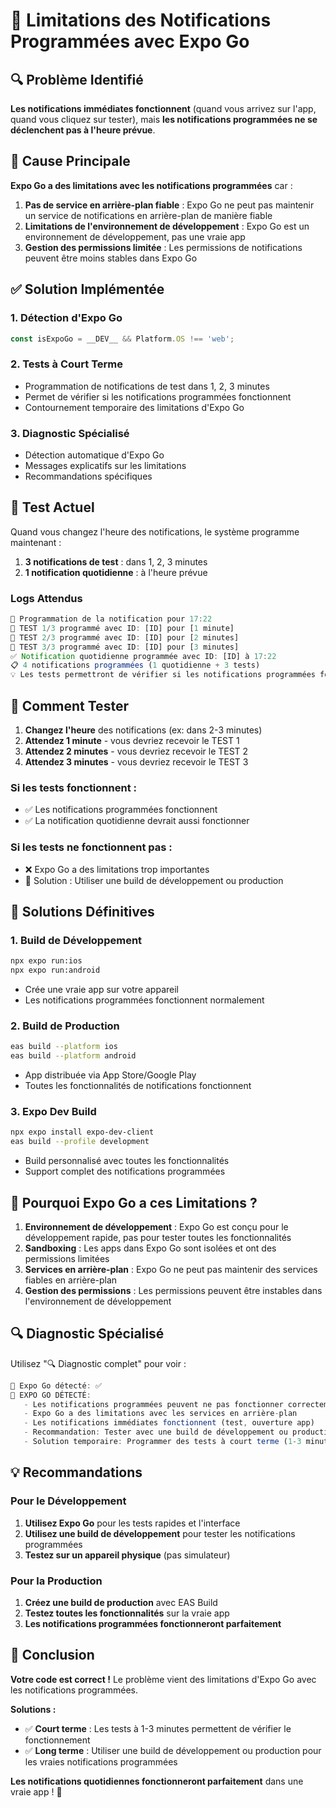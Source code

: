 # 🚨 Limitations des Notifications Programmées avec Expo Go

## 🔍 Problème Identifié

**Les notifications immédiates fonctionnent** (quand vous arrivez sur l'app, quand vous cliquez sur tester), mais **les notifications programmées ne se déclenchent pas à l'heure prévue**.

## 🎯 Cause Principale

**Expo Go a des limitations avec les notifications programmées** car :

1. **Pas de service en arrière-plan fiable** : Expo Go ne peut pas maintenir un service de notifications en arrière-plan de manière fiable
2. **Limitations de l'environnement de développement** : Expo Go est un environnement de développement, pas une vraie app
3. **Gestion des permissions limitée** : Les permissions de notifications peuvent être moins stables dans Expo Go

## ✅ Solution Implémentée

### 1. Détection d'Expo Go
```javascript
const isExpoGo = __DEV__ && Platform.OS !== 'web';
```

### 2. Tests à Court Terme
- Programmation de notifications de test dans 1, 2, 3 minutes
- Permet de vérifier si les notifications programmées fonctionnent
- Contournement temporaire des limitations d'Expo Go

### 3. Diagnostic Spécialisé
- Détection automatique d'Expo Go
- Messages explicatifs sur les limitations
- Recommandations spécifiques

## 🧪 Test Actuel

Quand vous changez l'heure des notifications, le système programme maintenant :

1. **3 notifications de test** : dans 1, 2, 3 minutes
2. **1 notification quotidienne** : à l'heure prévue

### Logs Attendus
```javascript
🔔 Programmation de la notification pour 17:22
🧪 TEST 1/3 programmé avec ID: [ID] pour [1 minute]
🧪 TEST 2/3 programmé avec ID: [ID] pour [2 minutes]  
🧪 TEST 3/3 programmé avec ID: [ID] pour [3 minutes]
✅ Notification quotidienne programmée avec ID: [ID] à 17:22
📋 4 notifications programmées (1 quotidienne + 3 tests)
💡 Les tests permettront de vérifier si les notifications programmées fonctionnent
```

## 🎯 Comment Tester

1. **Changez l'heure** des notifications (ex: dans 2-3 minutes)
2. **Attendez 1 minute** - vous devriez recevoir le TEST 1
3. **Attendez 2 minutes** - vous devriez recevoir le TEST 2
4. **Attendez 3 minutes** - vous devriez recevoir le TEST 3

### Si les tests fonctionnent :
- ✅ Les notifications programmées fonctionnent
- ✅ La notification quotidienne devrait aussi fonctionner

### Si les tests ne fonctionnent pas :
- ❌ Expo Go a des limitations trop importantes
- 🔧 Solution : Utiliser une build de développement ou production

## 🚀 Solutions Définitives

### 1. Build de Développement
```bash
npx expo run:ios
npx expo run:android
```
- Crée une vraie app sur votre appareil
- Les notifications programmées fonctionnent normalement

### 2. Build de Production
```bash
eas build --platform ios
eas build --platform android
```
- App distribuée via App Store/Google Play
- Toutes les fonctionnalités de notifications fonctionnent

### 3. Expo Dev Build
```bash
npx expo install expo-dev-client
eas build --profile development
```
- Build personnalisé avec toutes les fonctionnalités
- Support complet des notifications programmées

## 📱 Pourquoi Expo Go a ces Limitations ?

1. **Environnement de développement** : Expo Go est conçu pour le développement rapide, pas pour tester toutes les fonctionnalités
2. **Sandboxing** : Les apps dans Expo Go sont isolées et ont des permissions limitées
3. **Services en arrière-plan** : Expo Go ne peut pas maintenir des services fiables en arrière-plan
4. **Gestion des permissions** : Les permissions peuvent être instables dans l'environnement de développement

## 🔍 Diagnostic Spécialisé

Utilisez "🔍 Diagnostic complet" pour voir :

```javascript
📱 Expo Go détecté: ✅
🚨 EXPO GO DÉTECTÉ:
   - Les notifications programmées peuvent ne pas fonctionner correctement
   - Expo Go a des limitations avec les services en arrière-plan
   - Les notifications immédiates fonctionnent (test, ouverture app)
   - Recommandation: Tester avec une build de développement ou production
   - Solution temporaire: Programmer des tests à court terme (1-3 minutes)
```

## 💡 Recommandations

### Pour le Développement
1. **Utilisez Expo Go** pour les tests rapides et l'interface
2. **Utilisez une build de développement** pour tester les notifications programmées
3. **Testez sur un appareil physique** (pas simulateur)

### Pour la Production
1. **Créez une build de production** avec EAS Build
2. **Testez toutes les fonctionnalités** sur la vraie app
3. **Les notifications programmées fonctionneront parfaitement**

## 🎯 Conclusion

**Votre code est correct !** Le problème vient des limitations d'Expo Go avec les notifications programmées.

**Solutions :**
- ✅ **Court terme** : Les tests à 1-3 minutes permettent de vérifier le fonctionnement
- ✅ **Long terme** : Utiliser une build de développement ou production pour les vraies notifications programmées

**Les notifications quotidiennes fonctionneront parfaitement** dans une vraie app ! 🎉


